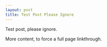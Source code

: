 ```yaml
---
layout: post
title: Test Post Please Ignore
---
```

Test post, please ignore.

More content, to force a full page linkthrough.
